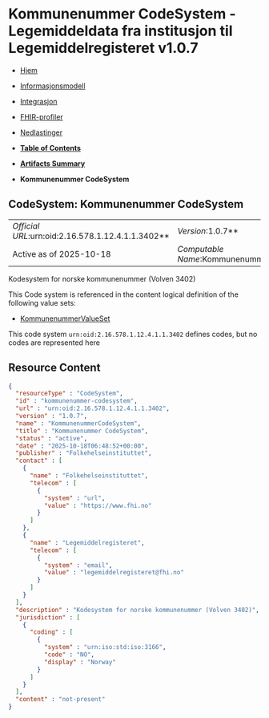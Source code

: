 # Kommunenummer CodeSystem - Legemiddeldata fra institusjon til Legemiddelregisteret v1.0.7

*  [Hjem](index.md) 
*  [Informasjonsmodell](informasjonsmodell.md) 
*  [Integrasjon](integrasjon.md) 
*  [FHIR-profiler](profiler.md) 
*  [Nedlastinger](nedlastinger.md) 

* [**Table of Contents**](toc.md)
* [**Artifacts Summary**](artifacts.md)
* **Kommunenummer CodeSystem**

## CodeSystem: Kommunenummer CodeSystem 

| | |
| :--- | :--- |
| *Official URL*:urn:oid:2.16.578.1.12.4.1.1.3402** | *Version*:1.0.7** |
| Active as of 2025-10-18 | *Computable Name*:KommunenummerCodeSystem |

 
Kodesystem for norske kommunenummer (Volven 3402) 

 This Code system is referenced in the content logical definition of the following value sets: 

* [KommunenummerValueSet](ValueSet-kommunenummer-alle.md)

This code system `urn:oid:2.16.578.1.12.4.1.1.3402` defines codes, but no codes are represented here



## Resource Content

```json
{
  "resourceType" : "CodeSystem",
  "id" : "kommunenummer-codesystem",
  "url" : "urn:oid:2.16.578.1.12.4.1.1.3402",
  "version" : "1.0.7",
  "name" : "KommunenummerCodeSystem",
  "title" : "Kommunenummer CodeSystem",
  "status" : "active",
  "date" : "2025-10-18T06:48:52+00:00",
  "publisher" : "Folkehelseinstituttet",
  "contact" : [
    {
      "name" : "Folkehelseinstituttet",
      "telecom" : [
        {
          "system" : "url",
          "value" : "https://www.fhi.no"
        }
      ]
    },
    {
      "name" : "Legemiddelregisteret",
      "telecom" : [
        {
          "system" : "email",
          "value" : "legemiddelregisteret@fhi.no"
        }
      ]
    }
  ],
  "description" : "Kodesystem for norske kommunenummer (Volven 3402)",
  "jurisdiction" : [
    {
      "coding" : [
        {
          "system" : "urn:iso:std:iso:3166",
          "code" : "NO",
          "display" : "Norway"
        }
      ]
    }
  ],
  "content" : "not-present"
}

```
